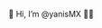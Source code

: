 👋 Hi, I’m @yanisMX 🥷🏾



<!---
yanisMX/yanisMX is a ✨ special ✨ repository because its `README.md` (this file) appears on your GitHub profile.
You can click the Preview link to take a look at your changes.
--->
